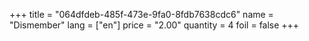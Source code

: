 +++
title = "064dfdeb-485f-473e-9fa0-8fdb7638cdc6"
name = "Dismember"
lang = ["en"]
price = "2.00"
quantity = 4
foil = false
+++
